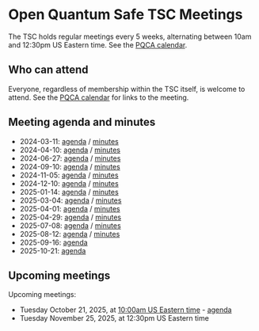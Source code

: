 # Open Quantum Safe TSC Meetings

The TSC holds regular meetings every 5 weeks, alternating between 10am and 12:30pm US Eastern time.  See the [PQCA calendar](https://pqca.org/calendar/).

## Who can attend

Everyone, regardless of membership within the TSC itself, is welcome to attend. See the [PQCA calendar](https://pqca.org/calendar/) for links to the meeting.

## Meeting agenda and minutes

- 2024-03-11: [agenda](2024-03-11/agenda.md) / [minutes](2024-03-11/minutes.md)
- 2024-04-10: [agenda](2024-04-10/agenda.md) / [minutes](2024-04-10/minutes.md)
- 2024-06-27: [agenda](2024-06-27/agenda.md) / [minutes](2024-06-27/minutes.md)
- 2024-09-10: [agenda](2024-09-10/agenda.md) / [minutes](2024-09-10/minutes.md)
- 2024-11-05: [agenda](2024-11-05/agenda.md) / [minutes](2024-11-05/minutes.md)
- 2024-12-10: [agenda](2024-12-10/agenda.md) / [minutes](2024-12-10/minutes)
- 2025-01-14: [agenda](2025-01-14/agenda.md) / [minutes](2025-01-14/minutes.md)
- 2025-03-04: [agenda](2025-03-04/agenda.md) / [minutes](2025-03-04/minutes.md)
- 2025-04-01: [agenda](2025-04-01/agenda.md) / [minutes](2025-04-01/minutes.md)
- 2025-04-29: [agenda](2025-04-29/agenda.md) / [minutes](2025-04-29/minutes.md)
- 2025-07-08: [agenda](2025-07-08/agenda.md) / [minutes](2025-07-08/minutes.md)
- 2025-08-12: [agenda](2025-08-12/agenda.md) / [minutes](2025-08-12/minutes.md)
- 2025-09-16: [agenda](2025-09-16/agenda.md)
- 2025-10-21: [agenda](2025-10-21/agenda.md)

## Upcoming meetings

Upcoming meetings:

- Tuesday October 21, 2025, at [10:00am US Eastern time](https://www.timeanddate.com/worldclock/fixedtime.html?iso=20251021T10&p1=1203) - [agenda](meetings/2025-10-21/agenda.md)
- Tuesday November 25, 2025, at 12:30pm US Eastern time
